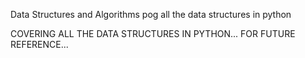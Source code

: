 Data Structures and Algorithms pog
all the data structures in python

COVERING ALL THE DATA STRUCTURES IN PYTHON...
FOR FUTURE REFERENCE...
